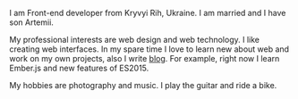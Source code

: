 I am Front-end developer from Kryvyi Rih, Ukraine. I am married and I have son Artemii.

My professional interests are web design and web technology. I like creating web interfaces. In my spare time I love to learn new about web and work on my own projects, also I write [blog][blog]. For example, right now I learn Ember.js and new features of ES2015.

My hobbies are photography and music. I play the guitar and ride a bike.

[blog]:http://velykodnyi.com
